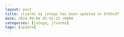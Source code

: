 ```yaml
---
layout: post
title: jtsarms by jotego has been updated to 8765cd7
date: 2024-09-08 05:42:23 +0000
categories: [jotego, jtsarms]
tags: [update]
---
```


